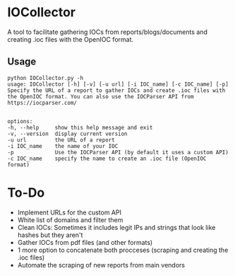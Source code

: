 # IOCollector

A tool to facilitate gathering IOCs from reports/blogs/documents and creating .ioc files with the OpenIOC format.

## Usage
```
python IOCollector.py -h
usage: IOCollector [-h] [-v] [-u url] [-i IOC_name] [-c IOC_name] [-p]
Specify the URL of a report to gather IOCs and create .ioc files with the OpenIOC format. You can also use the IOCParser API from https://iocparser.com/


options:
-h, --help     show this help message and exit
-v, --version  display current version
-u url         the URL of a report
-i IOC_name    the name of your IOC
-p             Use the IOCParser API (by default it uses a custom API)
-c IOC_name    specify the name to create an .ioc file (OpenIOC format)

```


# To-Do
* Implement URLs for the custom API
* White list of domains and filter them
* Clean IOCs: Sometimes it includes legit IPs and strings that look like hashes but they aren't
* Gather IOCs from pdf files (and other formats)
* 1 more option to concatenate both procceses (scraping and creating the .ioc files)
* Automate the scraping of new reports from main vendors
